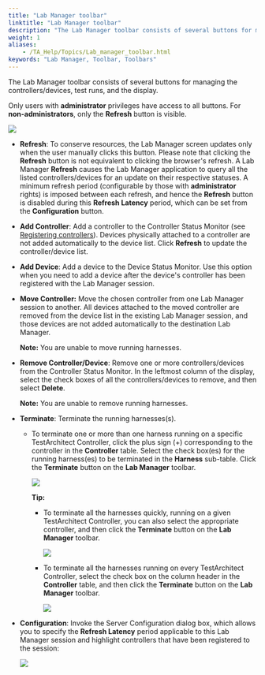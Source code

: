 ```yaml
--- 
title: "Lab Manager toolbar"
linktitle: "Lab Manager toolbar"
description: "The Lab Manager toolbar consists of several buttons for managing the controllers/devices, test runs, and the display."
weight: 1
aliases: 
    - /TA_Help/Topics/Lab_manager_toolbar.html
keywords: "Lab Manager, Toolbar, Toolbars"
---
```


The Lab Manager toolbar consists of several buttons for managing the controllers/devices, test runs, and the display.

Only users with **administrator** privileges have access to all buttons. For **non-administrators**, only the **Refresh** button is visible.

![](/images/TA_Help/Images/LabManager_Toolbar_minimal_labeled.png)

-   **Refresh**: To conserve resources, the Lab Manager screen updates only when the user manually clicks this button. Please note that clicking the **Refresh** button is not equivalent to clicking the browser's refresh. A Lab Manager **Refresh** causes the Lab Manager application to query all the listed controllers/devices for an update on their respective statuses. A minimum refresh period \(configurable by those with **administrator** rights\) is imposed between each refresh, and hence the **Refresh** button is disabled during this **Refresh Latency** period, which can be set from the **Configuration** button.
-   **Add Controller**: Add a controller to the Controller Status Monitor \(see [Registering controllers](/TA_Help/Topics/Lab_manager_registering.html)\). Devices physically attached to a controller are not added automatically to the device list. Click **Refresh** to update the controller/device list.
-   **Add Device**: Add a device to the Device Status Monitor. Use this option when you need to add a device after the device's controller has been registered with the Lab Manager session.
-   **Move Controller:** Move the chosen controller from one Lab Manager session to another. All devices attached to the moved controller are removed from the device list in the existing Lab Manager session, and those devices are not added automatically to the destination Lab Manager.

    **Note:** You are unable to move running harnesses.

-   **Remove Controller/Device**: Remove one or more controllers/devices from the Controller Status Monitor. In the leftmost column of the display, select the check boxes of all the controllers/devices to remove, and then select **Delete**.

    **Note:** You are unable to remove running harnesses.

-   **Terminate**: Terminate the running harnesses\(s\).
    -   To terminate one or more than one harness running on a specific TestArchitect Controller, click the plus sign \(+\) corresponding to the controller in the **Controller** table. Select the check box\(es\) for the running harness\(es\) to be terminated in the **Harness** sub-table. Click the **Terminate** button on the **Lab Manager** toolbar.

        ![](/images/TA_Help/Images/Terminate_harness_Lab_manager.png)

        **Tip:**

        -   To terminate all the harnesses quickly, running on a given TestArchitect Controller, you can also select the appropriate controller, and then click the **Terminate** button on the **Lab Manager** toolbar.

            ![](/images/TA_Help/Images/Terminate_a_controller_Lab_manager.png)

        -   To terminate all the harnesses running on every TestArchitect Controller, select the check box on the column header in the **Controller** table, and then click the **Terminate** button on the **Lab Manager** toolbar.

            ![](/images/TA_Help/Images/Terminate_controllers_Lab_manager.png)

-   **Configuration**: Invoke the Server Configuration dialog box, which allows you to specify the **Refresh Latency** period applicable to this Lab Manager session and highlight controllers that have been registered to the session:

    ![](/images/TA_Help/Images/ug_labmanager15.png)




